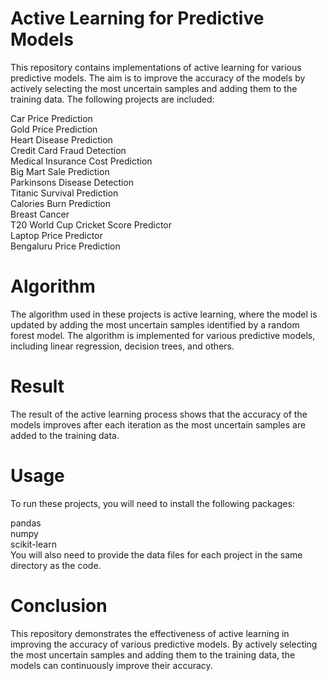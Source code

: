 # **Active Learning for Predictive Models**
This repository contains implementations of active learning for various predictive models. The aim is to improve the accuracy of the models by actively selecting the most uncertain samples and adding them to the training data. The following projects are included:  
  
Car Price Prediction  
Gold Price Prediction  
Heart Disease Prediction  
Credit Card Fraud Detection  
Medical Insurance Cost Prediction  
Big Mart Sale Prediction  
Parkinsons Disease Detection  
Titanic Survival Prediction  
Calories Burn Prediction  
Breast Cancer  
T20 World Cup Cricket Score Predictor  
Laptop Price Predictor  
Bengaluru Price Prediction  
# **Algorithm**  
The algorithm used in these projects is active learning, where the model is updated by adding the most uncertain samples identified by a random forest model. The algorithm is implemented for various predictive models, including linear regression, decision trees, and others.  
  
# **Result**  
The result of the active learning process shows that the accuracy of the models improves after each iteration as the most uncertain samples are added to the training data.  
  
# **Usage**  
To run these projects, you will need to install the following packages:  
  
pandas  
numpy  
scikit-learn  
You will also need to provide the data files for each project in the same directory as the code.  
  
# **Conclusion**  
This repository demonstrates the effectiveness of active learning in improving the accuracy of various predictive models. By actively selecting the most uncertain samples and adding them to the training data, the models can continuously improve their accuracy.  

